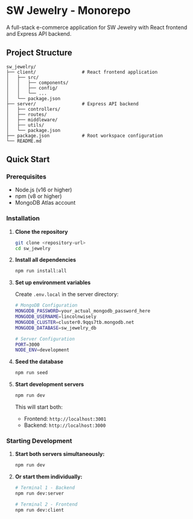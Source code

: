 # SW Jewelry - Monorepo

A full-stack e-commerce application for SW Jewelry with React frontend and Express API backend.

## Project Structure

```
sw_jewelry/
├── client/                 # React frontend application
│   ├── src/
│   │   ├── components/
│   │   ├── config/
│   │   └── ...
│   └── package.json
├── server/                 # Express API backend
│   ├── controllers/
│   ├── routes/
│   ├── middleware/
│   ├── utils/
│   └── package.json
├── package.json            # Root workspace configuration
└── README.md
```

## Quick Start

### Prerequisites

- Node.js (v16 or higher)
- npm (v8 or higher)
- MongoDB Atlas account

### Installation

1. **Clone the repository**

   ```bash
   git clone <repository-url>
   cd sw_jewelry
   ```

2. **Install all dependencies**

   ```bash
   npm run install:all
   ```

3. **Set up environment variables**

   Create `.env.local` in the server directory:

   ```bash
   # MongoDB Configuration
   MONGODB_PASSWORD=your_actual_mongodb_password_here
   MONGODB_USERNAME=lincolnwisely
   MONGODB_CLUSTER=cluster0.9qqs7tb.mongodb.net
   MONGODB_DATABASE=sw_jewelry_db

   # Server Configuration
   PORT=3000
   NODE_ENV=development
   ```

4. **Seed the database**

   ```bash
   npm run seed
   ```

5. **Start development servers**

   ```bash
   npm run dev
   ```

   This will start both:

   - Frontend: `http://localhost:3001`
   - Backend: `http://localhost:3000`

### Starting Development

1. **Start both servers simultaneously:**

   ```bash
   npm run dev
   ```

2. **Or start them individually:**

   ```bash
   # Terminal 1 - Backend
   npm run dev:server

   # Terminal 2 - Frontend
   npm run dev:client
   ```
